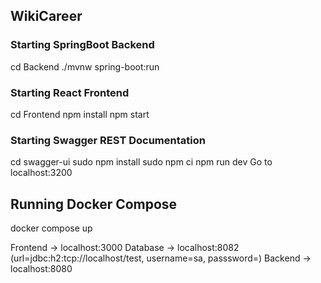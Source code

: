 ## WikiCareer 

### Starting SpringBoot Backend
cd Backend
./mvnw spring-boot:run

### Starting React Frontend
cd Frontend
npm install
npm start 

### Starting Swagger REST Documentation
cd swagger-ui
sudo npm install
sudo npm ci
npm run dev
Go to localhost:3200

## Running Docker Compose
docker compose up

Frontend -> localhost:3000
Database -> localhost:8082 (url=jdbc:h2:tcp://localhost/test, username=sa, passsword=)
Backend  -> localhost:8080
